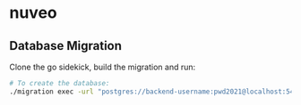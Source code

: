 # nuveo

## Database Migration

Clone the go sidekick, build the migration and run:

```bash
# To create the database:
./migration exec -url "postgres://backend-username:pwd2021@localhost:5432/nuveo-db?sslmode=disable" -dir ./migrations -action up

```